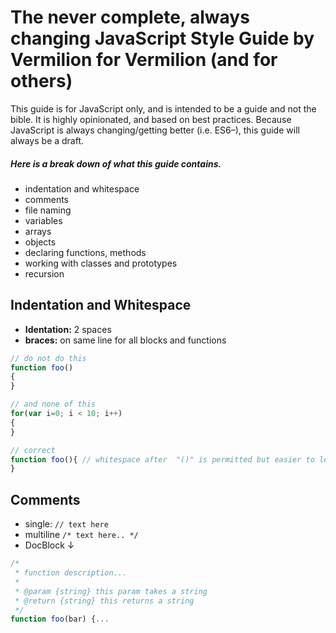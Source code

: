 # The never complete, always changing JavaScript Style Guide by Vermilion for Vermilion (and for others)

This guide is for JavaScript only, and is intended to be a guide and not the bible. It is highly opinionated, and based on best practices. Because JavaScript is always changing/getting better (i.e. ES6–), this guide will always be a draft. 

##### Here is a break down of what this guide contains.

* indentation and whitespace
* comments
* file naming
* variables
* arrays
* objects
* declaring functions, methods 
* working with classes and prototypes
* recursion

## Indentation and Whitespace
* **Identation:** 2 spaces
* **braces:** on same line for all blocks and functions
 ```javascript
 // do not do this
function foo() 
{
}

// and none of this
for(var i=0; i < 10; i++)
{
}

// correct
function foo(){ // whitespace after  "()" is permitted but easier to leave out
}
```
## Comments
* single: `// text here`
* multiline `/* text here.. */`
* DocBlock ↓
```javascript
/*
 * function description...
 *
 * @param {string} this param takes a string
 * @return {string} this returns a string
 */
function foo(bar) {...
```

